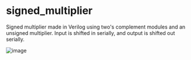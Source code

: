 # signed_multiplier
Signed multiplier made in Verilog using two's complement modules and an unsigned multiplier. Input is shifted in serially, and output is shifted out serially.

![image](https://user-images.githubusercontent.com/32627734/131609124-baeb4041-710c-406e-9059-b62c6d66a101.png)
